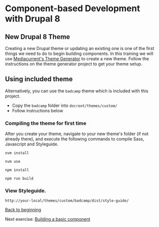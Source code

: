 # Component-based Development with Drupal 8

## New Drupal 8 Theme
Creating a new Drupal theme or updating an existing one is one of the first things we need to do to begin building components.
In this training we will use [Mediacurrent's Theme Generator](https://github.com/mediacurrent/theme_generator_8) to create a new theme.  Follow the instructions on the theme generator project to get your theme setup.

## Using included theme
Alternatively, you can use the `badcamp` theme which is included with this project.
* Copy the `badcamp` folder into `docroot/themes/custom/`
* Follow instructions below

### Compiling the theme for first time
After you create your theme, navigate to your new theme's folder (if not already there), and execute the following commands to compile Sass, Javascript and Styleguide.

```
nvm install
```

```
nvm use
```

```
npm install
```

```
npm run build
```

### View Styleguide.

```
http://your-local/themes/custom/badcamp/dist/style-guide/
```

[Back to beginning](../README.md)


Next exercise:  [Building a basic component](2-building-components.md)
